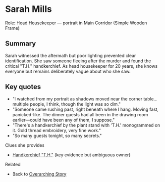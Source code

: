 # Sarah Mills

Role: Head Housekeeper — portrait in Main Corridor (Simple Wooden Frame)

## Summary

Sarah witnessed the aftermath but poor lighting prevented clear identification. She saw someone fleeing after the murder and found the critical "T.H." handkerchief. As head housekeeper for 20 years, she knows everyone but remains deliberately vague about who she saw.

## Key quotes

- "I watched from my portrait as shadows moved near the corner table... multiple people, I think, though the light was so dim."
- "Someone came rushing past, right beneath where I hang. Moving fast, panicked-like. The dinner guests had all been in the drawing room earlier—could have been any of them, I suppose."
- "There's a handkerchief by the plant stand with 'T.H.' monogrammed on it. Gold thread embroidery, very fine work."
- "So many guests tonight, so many secrets."

Clues she provides

- [Handkerchief "T.H."](./Handkerchief_TH.md) (key evidence but ambiguous owner)

Related

- Back to [Overarching Story](./OverarchingStory.md)
